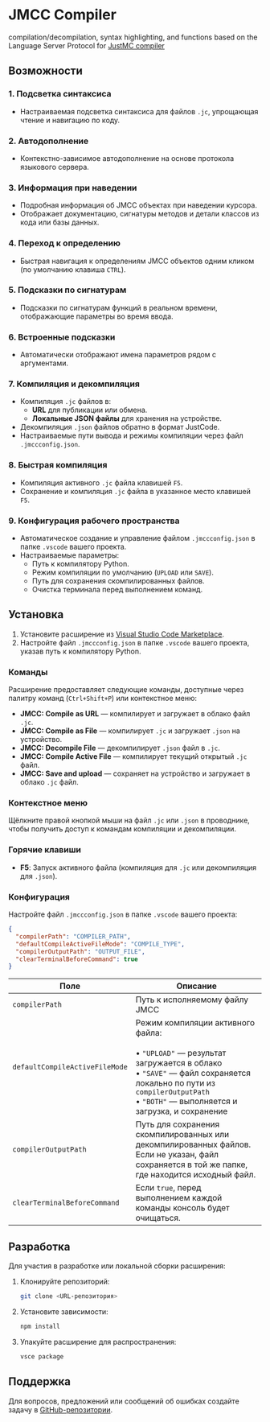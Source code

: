 # JMCC Compiler

compilation/decompilation, syntax highlighting, and functions based on the Language Server Protocol for [JustMC compiler](https://github.com/donzgold/JustMC_compilator)

## Возможности

### 1. **Подсветка синтаксиса**
- Настраиваемая подсветка синтаксиса для файлов `.jc`, упрощающая чтение и навигацию по коду.

### 2. **Автодополнение**
- Контекстно-зависимое автодополнение на основе протокола языкового сервера.

### 3. **Информация при наведении**
- Подробная информация об JMCC объектах при наведении курсора.
- Отображает документацию, сигнатуры методов и детали классов из кода или базы данных.

### 4. **Переход к определению**
- Быстрая навигация к определениям JMCC объектов одним кликом (по умолчанию клавиша `CTRL`).

### 5. **Подсказки по сигнатурам**
- Подсказки по сигнатурам функций в реальном времени, отображающие параметры во время ввода.

### 6. **Встроенные подсказки**
- Автоматически отображают имена параметров рядом с аргументами.

### 7. **Компиляция и декомпиляция**
- Компиляция `.jc` файлов в:
  - **URL** для публикации или обмена.
  - **Локальные JSON файлы** для хранения на устройстве.
- Декомпиляция `.json` файлов обратно в формат JustCode.
- Настраиваемые пути вывода и режимы компиляции через файл `.jmccconfig.json`.

### 8. **Быстрая компиляция**
- Компиляция активного `.jc` файла клавишей `F5`.
- Сохранение и компиляция `.jc` файла в указанное место клавишей `F5`.

### 9. **Конфигурация рабочего пространства**
- Автоматическое создание и управление файлом `.jmccconfig.json` в папке `.vscode` вашего проекта.
- Настраиваемые параметры:
  - Путь к компилятору Python.
  - Режим компиляции по умолчанию (`UPLOAD` или `SAVE`).
  - Путь для сохранения скомпилированных файлов.
  - Очистка терминала перед выполнением команд.

## Установка

1. Установите расширение из [Visual Studio Code Marketplace]().
2. Настройте файл `.jmccconfig.json` в папке `.vscode` вашего проекта, указав путь к компилятору Python.

### Команды
Расширение предоставляет следующие команды, доступные через палитру команд (`Ctrl+Shift+P`) или контекстное меню:

- **JMCC: Compile as URL** — компилирует и загружает в облако файл  `.jc`.
- **JMCC: Compile as File** — компилирует `.jc` и загружает `.json` на устройство.
- **JMCC: Decompile File** — декомпилирует `.json` файл в `.jc`.
- **JMCC: Compile Active File** — компилирует текущий открытый `.jc` файл.
- **JMCC: Save and upload** — сохраняет на устройство и загружает в облако `.jc` файл.

### Контекстное меню
Щёлкните правой кнопкой мыши на файл `.jc` или `.json` в проводнике, чтобы получить доступ к командам компиляции и декомпиляции.

### Горячие клавиши
- **F5**: Запуск активного файла (компиляция для `.jc` или декомпиляция для `.json`).

### Конфигурация
Настройте файл `.jmccconfig.json` в папке `.vscode` вашего проекта:

```json
{
  "compilerPath": "COMPILER_PATH",
  "defaultCompileActiveFileMode": "COMPILE_TYPE",
  "compilerOutputPath": "OUTPUT_FILE",
  "clearTerminalBeforeCommand": true
}
```
| Поле | Описание |
|------|---------|
| `compilerPath` | Путь к исполняемому файлу JMCC |
| `defaultCompileActiveFileMode` | Режим компиляции активного файла:<br><br>• `"UPLOAD"` — результат загружается в облако<br>• `"SAVE"` — файл сохраняется локально по пути из `compilerOutputPath`<br>• `"BOTH"` — выполняется и загрузка, и сохранение |
| `compilerOutputPath` | Путь для сохранения скомпилированных или декомпилированных файлов. Если не указан, файл сохраняется в той же папке, где находится исходный файл. |
| `clearTerminalBeforeCommand` | Если `true`, перед выполнением каждой команды консоль будет очищаться. |

## Разработка

Для участия в разработке или локальной сборки расширения:

1. Клонируйте репозиторий:
   ```bash
   git clone <URL-репозитория>
   ```
2. Установите зависимости:
   ```bash
   npm install
   ```
3. Упакуйте расширение для распространения:
   ```bash
   vsce package
   ```

## Поддержка

Для вопросов, предложений или сообщений об ошибках создайте задачу в [GitHub-репозитории](https://github.com/lemonhead2000/JMCC-helper/issues).
